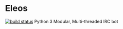 # Eleos
[![build status](https://git.intrpt.net/IndigoTiger/Eleos/badges/master/build.svg)](https://git.intrpt.net/IndigoTiger/Eleos/commits/master)
Python 3 Modular, Multi-threaded IRC bot
